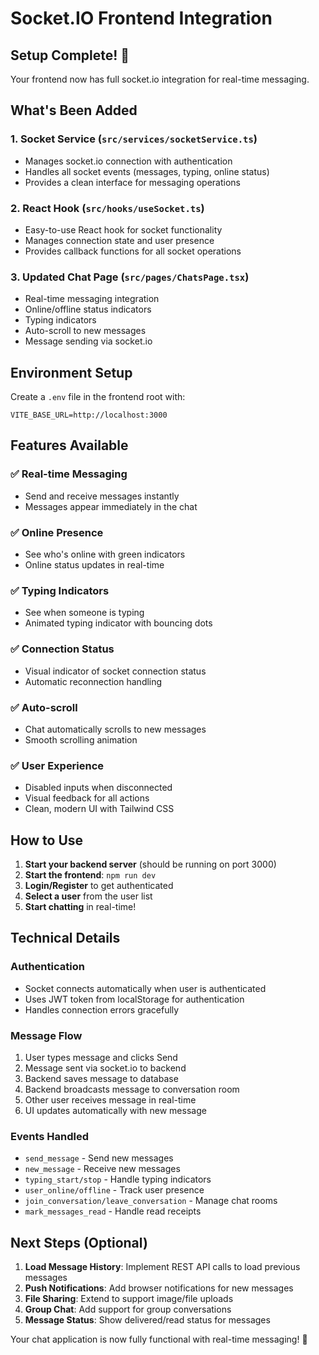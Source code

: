# Socket.IO Frontend Integration

## Setup Complete! 🎉

Your frontend now has full socket.io integration for real-time messaging.

## What's Been Added

### 1. **Socket Service** (`src/services/socketService.ts`)
- Manages socket.io connection with authentication
- Handles all socket events (messages, typing, online status)
- Provides a clean interface for messaging operations

### 2. **React Hook** (`src/hooks/useSocket.ts`)
- Easy-to-use React hook for socket functionality
- Manages connection state and user presence
- Provides callback functions for all socket operations

### 3. **Updated Chat Page** (`src/pages/ChatsPage.tsx`)
- Real-time messaging integration
- Online/offline status indicators
- Typing indicators
- Auto-scroll to new messages
- Message sending via socket.io

## Environment Setup

Create a `.env` file in the frontend root with:

```env
VITE_BASE_URL=http://localhost:3000
```

## Features Available

### ✅ **Real-time Messaging**
- Send and receive messages instantly
- Messages appear immediately in the chat

### ✅ **Online Presence**
- See who's online with green indicators
- Online status updates in real-time

### ✅ **Typing Indicators**
- See when someone is typing
- Animated typing indicator with bouncing dots

### ✅ **Connection Status**
- Visual indicator of socket connection status
- Automatic reconnection handling

### ✅ **Auto-scroll**
- Chat automatically scrolls to new messages
- Smooth scrolling animation

### ✅ **User Experience**
- Disabled inputs when disconnected
- Visual feedback for all actions
- Clean, modern UI with Tailwind CSS

## How to Use

1. **Start your backend server** (should be running on port 3000)
2. **Start the frontend**: `npm run dev`
3. **Login/Register** to get authenticated
4. **Select a user** from the user list
5. **Start chatting** in real-time!

## Technical Details

### Authentication
- Socket connects automatically when user is authenticated
- Uses JWT token from localStorage for authentication
- Handles connection errors gracefully

### Message Flow
1. User types message and clicks Send
2. Message sent via socket.io to backend
3. Backend saves message to database
4. Backend broadcasts message to conversation room
5. Other user receives message in real-time
6. UI updates automatically with new message

### Events Handled
- `send_message` - Send new messages
- `new_message` - Receive new messages
- `typing_start/stop` - Handle typing indicators
- `user_online/offline` - Track user presence
- `join_conversation/leave_conversation` - Manage chat rooms
- `mark_messages_read` - Handle read receipts

## Next Steps (Optional)

1. **Load Message History**: Implement REST API calls to load previous messages
2. **Push Notifications**: Add browser notifications for new messages
3. **File Sharing**: Extend to support image/file uploads
4. **Group Chat**: Add support for group conversations
5. **Message Status**: Show delivered/read status for messages

Your chat application is now fully functional with real-time messaging! 🚀 